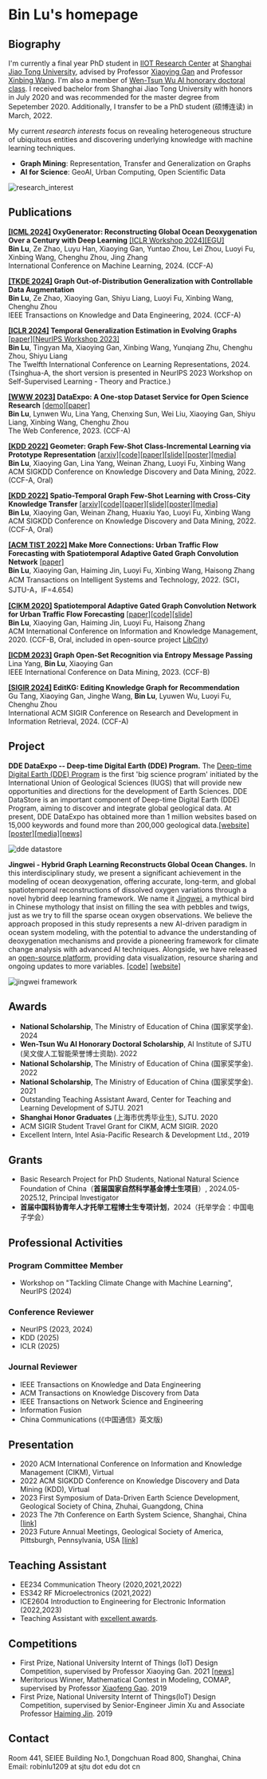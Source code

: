 # Bin Lu's homepage

## Biography
I'm currently a final year PhD student in [IIOT Research Center](http://iiot.sjtu.edu.cn/) at [Shanghai Jiao Tong University](http://en.sjtu.edu.cn/), advised by Professor [Xiaoying Gan](https://iiot.sjtu.edu.cn/#/xygan) and Professor [Xinbing Wang](https://www.cs.sjtu.edu.cn/~wang-xb/). I'm also a member of [Wen-Tsun Wu AI honorary doctoral class](https://ai.sjtu.edu.cn/cultivate/postgraduate/managements). I received bachelor from Shanghai Jiao Tong University with honors in July 2020 and was recommended for the master degree from Sepetember 2020. Additionally, I transfer to be a PhD student (硕博连读) in March, 2022.  

My current *research interests* focus on revealing heterogeneous structure of ubiquitous entities and discovering underlying knowledge with machine learning techniques.
- **Graph Mining**: Representation, Transfer and Generalization on Graphs
- **AI for Science**: GeoAI, Urban Computing, Open Scientific Data

![research_interest](research_interest.png)

## Publications
**[\[ICML 2024\]](https://proceedings.mlr.press/v235/lu24n.html)  OxyGenerator: Reconstructing Global Ocean Deoxygenation Over a Century with Deep Learning** [\[ICLR Workshop 2024\]](https://www.climatechange.ai/events/iclr2024)[\[EGU\]](https://meetingorganizer.copernicus.org/EGU24/EGU24-5926.html)\
**Bin Lu**, Ze Zhao, Luyu Han, Xiaoying Gan, Yuntao Zhou, Lei Zhou, Luoyi Fu, Xinbing Wang, Chenghu Zhou, Jing Zhang\
International Conference on Machine Learning, 2024. (CCF-A)

**[\[TKDE 2024\]](https://ieeexplore.ieee.org/document/10517351) Graph Out-of-Distribution Generalization with Controllable Data Augmentation**\
**Bin Lu**, Ze Zhao, Xiaoying Gan, Shiyu Liang, Luoyi Fu, Xinbing Wang, Chenghu Zhou\
IEEE Transactions on Knowledge and Data Engineering, 2024. (CCF-A)

**[\[ICLR 2024\]](https://openreview.net/forum?id=HFtrXBfNru) Temporal Generalization Estimation in Evolving Graphs** [\[paper\]](https://openreview.net/forum?id=HFtrXBfNru)[\[NeurIPS Workshop 2023\]](https://nips.cc/virtual/2023/workshop/66514)\
**Bin Lu**, Tingyan Ma, Xiaoying Gan, Xinbing Wang, Yunqiang Zhu, Chenghu Zhou, Shiyu Liang\
The Twelfth International Conference on Learning Representations, 2024. (Tsinghua-A, the short version is presented in NeurIPS 2023 Workshop on Self-Supervised Learning - Theory and Practice.) 

**[\[WWW 2023\]](https://doi.org/10.1145/3543873.3587305) DataExpo: A One-stop Dataset Service for Open Science Research** [\[demo\]](https://dataexpo.acemap.info/)[\[paper\]](https://doi.org/10.1145/3543873.3587305)\
**Bin Lu**, Lynwen Wu, Lina Yang, Chenxing Sun, Wei Liu, Xiaoying Gan, Shiyu Liang, Xinbing Wang, Chenghu Zhou\
The Web Conference, 2023. (CCF-A)

**[\[KDD 2022\]](https://dl.acm.org/doi/10.1145/3534678.3539280) Geometer: Graph Few-Shot Class-Incremental Learning via Prototype Representation** [\[arxiv\]](https://arxiv.org/abs/2205.13954)[\[code\]](https://github.com/RobinLu1209/Geometer)[\[paper\]](https://dl.acm.org/doi/10.1145/3534678.3539280)[\[slide\]](https://github.com/RobinLu1209/robinlu1209.github.io/raw/master/files/Geometer-PPT.pdf)[\[poster\]](https://github.com/RobinLu1209/robinlu1209.github.io/raw/master/files/Geometer-poster.pdf)[\[media\]](https://mp.weixin.qq.com/s/Rbuqlpw5NpBn_5r-GPAJxQ) \
**Bin Lu**, Xiaoying Gan, Lina Yang, Weinan Zhang, Luoyi Fu, Xinbing Wang\
ACM SIGKDD Conference on Knowledge Discovery and Data Mining, 2022. (CCF-A, Oral)

**[\[KDD 2022\]](https://dl.acm.org/doi/10.1145/3534678.3539281) Spatio-Temporal Graph Few-Shot Learning with Cross-City Knowledge Transfer** [\[arxiv\]](https://arxiv.org/abs/2205.13947)[\[code\]](https://github.com/RobinLu1209/ST-GFSL)[\[paper\]](https://dl.acm.org/doi/10.1145/3534678.3539281)[\[slide\]](https://github.com/RobinLu1209/robinlu1209.github.io/raw/master/files/CrossCityTransfer-PPT.pdf)[\[poster\]](https://github.com/RobinLu1209/robinlu1209.github.io/raw/master/files/CrossCityTransfer-poster.pdf)[\[media\]](https://mp.weixin.qq.com/s/80SZUkneAVrcAhs19tx7UA) \
**Bin Lu**, Xiaoying Gan, Weinan Zhang, Huaxiu Yao, Luoyi Fu, Xinbing Wang\
ACM SIGKDD Conference on Knowledge Discovery and Data Mining, 2022. (CCF-A, Oral)
 
**[\[ACM TIST 2022\]](https://dl.acm.org/doi/10.1145/3488902) Make More Connections: Urban Traffic Flow Forecasting with Spatiotemporal Adaptive Gated Graph Convolution Network** [\[paper\]](https://dl.acm.org/doi/10.1145/3488902)\
**Bin Lu**, Xiaoying Gan, Haiming Jin, Luoyi Fu, Xinbing Wang, Haisong Zhang\
ACM Transactions on Intelligent Systems and Technology, 2022. (SCI，SJTU-A，IF=4.654)

**[\[CIKM 2020\]](https://dl.acm.org/doi/10.1145/3340531.3411894) Spatiotemporal Adaptive Gated Graph Convolution Network for Urban Traffic Flow Forecasting** [\[paper\]](https://dl.acm.org/doi/10.1145/3340531.3411894)[\[code\]](https://github.com/RobinLu1209/STAG-GCN)[\[slide\]](https://github.com/RobinLu1209/robinlu1209.github.io/raw/master/files/CIKM_fp0393_PPT.pdf) \
**Bin Lu**, Xiaoying Gan, Haiming Jin, Luoyi Fu, Haisong Zhang\
ACM International Conference on Information and Knowledge Management, 2020. (CCF-B, Oral, included in open-source project [LibCity](https://github.com/LibCity/Bigscity-LibCity))

**[\[ICDM 2023\]](https://ieeexplore.ieee.org/document/10415791) Graph Open-Set Recognition via Entropy Message Passing**\
Lina Yang, **Bin Lu**, Xiaoying Gan\
IEEE International Conference on Data Mining, 2023. (CCF-B)

**[\[SIGIR 2024\]]() EditKG: Editing Knowledge Graph for Recommendation**\
Gu Tang, Xiaoying Gan, Jinghe Wang, **Bin Lu**, Lyuwen Wu, Luoyi Fu, Chenghu Zhou\
International ACM SIGIR Conference on Research and Development in Information Retrieval, 2024. (CCF-A)

## Project

**DDE DataExpo -- Deep-time Digital Earth (DDE) Program.** The [Deep-time Digital Earth (DDE) Program](https://www.ddeworld.org/) is the first 'big science program' initiated by the International Union of Geological Sciences (IUGS) that will provide new opportunities and directions for the development of Earth Sciences. DDE DataStore is an important component of Deep-time Digital Earth (DDE) Program, aiming to discover and integrate global geological data. At present, DDE DataExpo has obtained more than 1 million websites based on 15,000 keywords and found more than 200,000 geological data.[\[website\]](https://dataexpo.deep-time.org/#/)[\[poster\]](https://github.com/RobinLu1209/robinlu1209.github.io/blob/master/files/datastore-poster.pdf)[\[media\]](https://mp.weixin.qq.com/s/fH28qwZ4HMnOCqsusEXzQg)[\[news\]](https://news.sjtu.edu.cn/jdzh/20221117/176543.html)

![dde datastore](images/dde_datastore.png)

**Jingwei - Hybrid Graph Learning Reconstructs Global Ocean Changes.** In this interdisciplinary study, we present a significant achievement in the modeling of ocean deoxygenation, offering accurate, long-term, and global spatiotemporal reconstructions of dissolved oxygen variations through a novel hybrid deep learning framework. We name it [Jingwei](https://en.wikipedia.org/wiki/Jingwei), a mythical bird in Chinese mythology that insist on filling the sea with pebbles and twigs, just as we try to fill the sparse ocean oxygen observations. We believe the approach proposed in this study represents a new AI-driven paradigm in ocean system modeling, with the potential to advance the understanding of deoxygenation mechanisms and provide a pioneering framework for climate change analysis with advanced AI techniques. Alongside, we have released an [open-source platform](https://jingwei.acemap.info/), providing data visualization, resource sharing and ongoing updates to more variables. [\[code\]](https://github.com/RobinLu1209/Jingwei) [\[website\]](https://jingwei.acemap.info/)

![jingwei framework](images/jingwei_framework.png)

## Awards
- **National Scholarship**, The Ministry of Education of China (国家奖学金). 2024
- **Wen-Tsun Wu AI Honorary Doctoral Scholarship**, AI Institute of SJTU (吴文俊人工智能荣誉博士资助). 2022
- **National Scholarship**, The Ministry of Education of China (国家奖学金). 2022
- **National Scholarship**, The Ministry of Education of China (国家奖学金). 2021
- Outstanding Teaching Assistant Award, Center for Teaching and Learning Development of SJTU. 2021
- **Shanghai Honor Graduates** (上海市优秀毕业生), SJTU. 2020
- ACM SIGIR Student Travel Grant for CIKM, ACM SIGIR. 2020
- Excellent Intern, Intel Asia-Pacific Research & Development Ltd., 2019

## Grants
- Basic Research Project for PhD Students, National Natural Science Foundation of China（**首届国家自然科学基金博士生项目**）, 2024.05-2025.12, Principal Investigator
- **首届中国科协青年人才托举工程博士生专项计划**，2024（托举学会：中国电子学会）

## Professional Activities

### Program Committee Member
- Workshop on "Tackling Climate Change with Machine Learning", NeurIPS (2024)

### Conference Reviewer
- NeurIPS (2023, 2024)
- KDD (2025)
- ICLR (2025)

### Journal Reviewer
- IEEE Transactions on Knowledge and Data Engineering
- ACM Transactions on Knowledge Discovery from Data
- IEEE Transactions on Network Science and Engineering
- Information Fusion
- China Communications (《中国通信》英文版)

## Presentation
- 2020 ACM International Conference on Information and Knowledge Management (CIKM), Virtual
- 2022 ACM SIGKDD Conference on Knowledge Discovery and Data Mining (KDD), Virtual
- 2023 First Symposium of Data-Driven Earth Science Development, Geological Society of China, Zhuhai, Guangdong, China
- 2023 The 7th Conference on Earth System Science, Shanghai, China [\[link\]](https://www.cess.org.cn/Data/Programme/86)
- 2023 Future Annual Meetings, Geological Society of America, Pittsburgh, Pennsylvania, USA [\[link\]](https://www.geosociety.org/iCore/Events/Function_Display.aspx?EventKey=23CONNECT&FunctionKey=23CONNECT%2f5200&RegistrantId=9153806&IsTemplate=False&WebsiteKey=63041b88-d318-49f6-b60a-22db8c32eec3)

## Teaching Assistant
- EE234 Communication Theory (2020,2021,2022)
- ES342 RF Microelectronics (2021,2022)
- ICE2604 Introduction to Engineering for Electronic Information (2022,2023) 
- Teaching Assistant with [excellent awards](http://ctld.sjtu.edu.cn/news/811).

## Competitions
- First Prize, National University Internt of Things (IoT) Design Competition, supervised by Professor Xiaoying Gan. 2021 [\[news\]](https://news.sjtu.edu.cn/jdyw/20210927/158841.html)
- Meritorious Winner, Mathematical Contest in Modeling, COMAP, supervised by Professor [Xiaofeng Gao](http://www.cs.sjtu.edu.cn/~gao-xf/). 2019
- First Prize, National University Internt of Things(IoT) Design Competition, supervised by Senior-Engineer Jimin Xu and Associate Professor [Haiming Jin](http://jhc.sjtu.edu.cn/~haimingjin/). 2019

## Contact
Room 441, SEIEE Building No.1, Dongchuan Road 800, Shanghai, China
Email: robinlu1209 at sjtu dot edu dot cn

<script type='text/javascript' id='clustrmaps' src='//cdn.clustrmaps.com/map_v2.js?cl=ffffff&w=a&t=tt&d=-MrFRY-MBf5P9USuoAfhOtuc63TCc8lVoFP1mPplWDg'></script>
